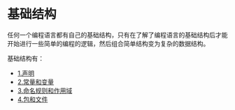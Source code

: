 # 基础结构
任何一个编程语言都有自己的基础结构，只有在了解了编程语言的基础结构后才能开始进行一些简单的编程的逻辑，然后组合简单结构变为复杂的数据结构。

基础结构有：

* [1.声明](#1.md)
* [2.常量和变量](#2.md)
* [3.命名规则和作用域](#3.md)
* [4.包和文件](#4.md)